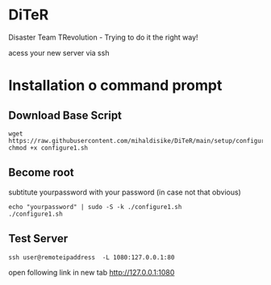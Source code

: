 # DiTeR
Disaster Team TRevolution - Trying to do it the right way!

acess your new server via ssh

# Installation o command prompt
## Download Base Script
```
wget https://raw.githubusercontent.com/mihaldisike/DiTeR/main/setup/configure1.sh
chmod +x configure1.sh
```
## Become root
subtitute yourpassword with your password (in case not that obvious)
```
echo "yourpassword" | sudo -S -k ./configure1.sh
./configure1.sh
```
## Test Server
```
ssh user@remoteipaddress  -L 1080:127.0.0.1:80
```
open following link in new tab
http://127.0.0.1:1080
